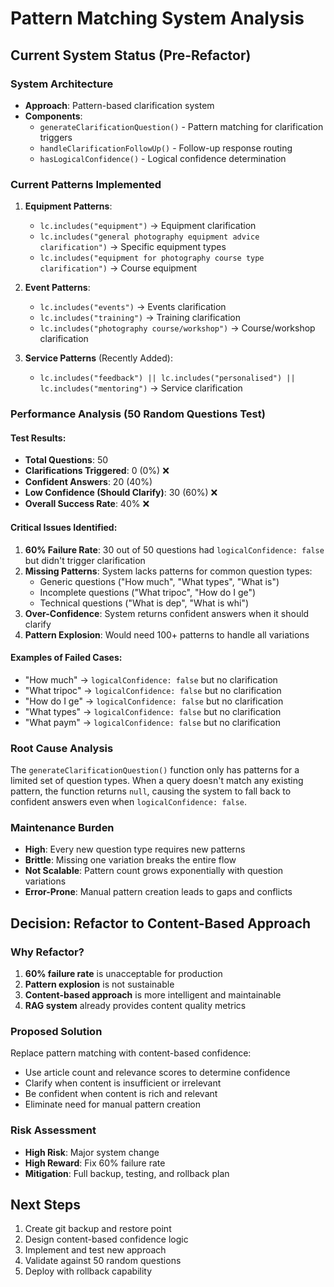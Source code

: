 # Pattern Matching System Analysis

## Current System Status (Pre-Refactor)

### System Architecture
- **Approach**: Pattern-based clarification system
- **Components**: 
  - `generateClarificationQuestion()` - Pattern matching for clarification triggers
  - `handleClarificationFollowUp()` - Follow-up response routing
  - `hasLogicalConfidence()` - Logical confidence determination

### Current Patterns Implemented
1. **Equipment Patterns**:
   - `lc.includes("equipment")` → Equipment clarification
   - `lc.includes("general photography equipment advice clarification")` → Specific equipment types
   - `lc.includes("equipment for photography course type clarification")` → Course equipment

2. **Event Patterns**:
   - `lc.includes("events")` → Events clarification
   - `lc.includes("training")` → Training clarification
   - `lc.includes("photography course/workshop")` → Course/workshop clarification

3. **Service Patterns** (Recently Added):
   - `lc.includes("feedback") || lc.includes("personalised") || lc.includes("mentoring")` → Service clarification

### Performance Analysis (50 Random Questions Test)

#### Test Results:
- **Total Questions**: 50
- **Clarifications Triggered**: 0 (0%) ❌
- **Confident Answers**: 20 (40%)
- **Low Confidence (Should Clarify)**: 30 (60%) ❌
- **Overall Success Rate**: 40% ❌

#### Critical Issues Identified:
1. **60% Failure Rate**: 30 out of 50 questions had `logicalConfidence: false` but didn't trigger clarification
2. **Missing Patterns**: System lacks patterns for common question types:
   - Generic questions ("How much", "What types", "What is")
   - Incomplete questions ("What tripoc", "How do I ge")
   - Technical questions ("What is dep", "What is whi")
3. **Over-Confidence**: System returns confident answers when it should clarify
4. **Pattern Explosion**: Would need 100+ patterns to handle all variations

#### Examples of Failed Cases:
- "How much" → `logicalConfidence: false` but no clarification
- "What tripoc" → `logicalConfidence: false` but no clarification
- "How do I ge" → `logicalConfidence: false` but no clarification
- "What types" → `logicalConfidence: false` but no clarification
- "What paym" → `logicalConfidence: false` but no clarification

### Root Cause Analysis
The `generateClarificationQuestion()` function only has patterns for a limited set of question types. When a query doesn't match any existing pattern, the function returns `null`, causing the system to fall back to confident answers even when `logicalConfidence: false`.

### Maintenance Burden
- **High**: Every new question type requires new patterns
- **Brittle**: Missing one variation breaks the entire flow
- **Not Scalable**: Pattern count grows exponentially with question variations
- **Error-Prone**: Manual pattern creation leads to gaps and conflicts

## Decision: Refactor to Content-Based Approach

### Why Refactor?
1. **60% failure rate** is unacceptable for production
2. **Pattern explosion** is not sustainable
3. **Content-based approach** is more intelligent and maintainable
4. **RAG system** already provides content quality metrics

### Proposed Solution
Replace pattern matching with content-based confidence:
- Use article count and relevance scores to determine confidence
- Clarify when content is insufficient or irrelevant
- Be confident when content is rich and relevant
- Eliminate need for manual pattern creation

### Risk Assessment
- **High Risk**: Major system change
- **High Reward**: Fix 60% failure rate
- **Mitigation**: Full backup, testing, and rollback plan

## Next Steps
1. Create git backup and restore point
2. Design content-based confidence logic
3. Implement and test new approach
4. Validate against 50 random questions
5. Deploy with rollback capability
